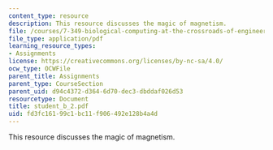 ```yaml
---
content_type: resource
description: This resource discusses the magic of magnetism.
file: /courses/7-349-biological-computing-at-the-crossroads-of-engineering-and-science-spring-2005/fd3fc16199c1bc11f906492e128b4a4d_student_b_2.pdf
file_type: application/pdf
learning_resource_types:
- Assignments
license: https://creativecommons.org/licenses/by-nc-sa/4.0/
ocw_type: OCWFile
parent_title: Assignments
parent_type: CourseSection
parent_uid: d94c4372-d364-6d70-dec3-dbddaf026d53
resourcetype: Document
title: student_b_2.pdf
uid: fd3fc161-99c1-bc11-f906-492e128b4a4d
---
```

This resource discusses the magic of magnetism.